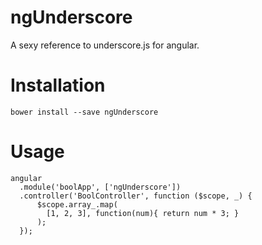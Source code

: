 # ngUnderscore
A sexy reference to underscore.js for angular. 

# Installation
```
bower install --save ngUnderscore
```

# Usage
```
angular
  .module('boolApp', ['ngUnderscore'])
  .controller('BoolController', function ($scope, _) {
      $scope.array_.map(
        [1, 2, 3], function(num){ return num * 3; }
      );
  });
```
